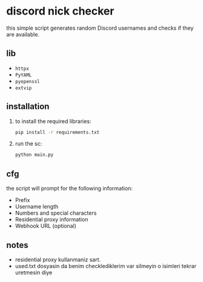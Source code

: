 # discord nick checker

this simple script generates random Discord usernames and checks if they are available.

## lib

- `httpx`
- `PyYAML`
- `pyopenssl`
- `extvip`

## installation

1. to install the required libraries:

    ```bash
    pip install -r requirements.txt
    ```

2. run the sc:

    ```bash
    python main.py
    ```

## cfg

the script will prompt for the following information:

- Prefix
- Username length
- Numbers and special characters
- Residential proxy information
- Webhook URL (optional)

## notes

- residential proxy kullanmaniz sart.
- used.txt dosyasin da benim checklediklerim var silmeyin o isimleri tekrar uretmesin diye
